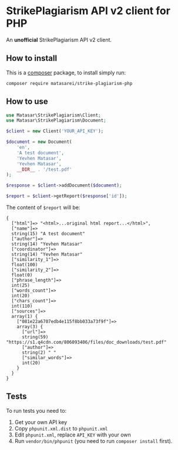 # StrikePlagiarism API v2 client for PHP
An **unofficial** StrikePlagiarism API v2 client. 

## How to install
This is a [composer](https://getcomposer.org/doc/00-intro.md) package, to install simply run:
```
composer require matasarei/strike-plagiarism-php
```

## How to use
```php
use Matasar\StrikePlagiarism\Client;
use Matasar\StrikePlagiarism\Document;

$client = new Client('YOUR_API_KEY');

$document = new Document(
    'en',
    'A test document',
    'Yevhen Matasar',
    'Yevhen Matasar',
    __DIR__ . '/test.pdf'
);

$response = $client->addDocument($document);

$report = $client->getReport($response['id']);
```

The content of ```$report``` will be:
```
{
  ["html"]=> "<html>...original html report...</html>",
  ["name"]=>
  string(15) "A test document"
  ["author"]=>
  string(14) "Yevhen Matasar"
  ["coordinator"]=>
  string(14) "Yevhen Matasar"
  ["similarity_1"]=>
  float(100)
  ["similarity_2"]=>
  float(0)
  ["phrase_length"]=>
  int(25)
  ["words_count"]=>
  int(20)
  ["chars_count"]=>
  int(110)
  ["sources"]=>
  array(1) {
    ["081e22a6707edb4e115f8bb033a73f9f"]=>
    array(3) {
      ["url"]=>
      string(59) "https://s1.q4cdn.com/806093406/files/doc_downloads/test.pdf"
      ["author"]=>
      string(2) " "
      ["similar_words"]=>
      int(20)
    }
  }
}
```

## Tests
To run tests you need to:
1. Get your own API key
2. Copy ```phpunit.xml.dist``` to ```phpunit.xml```
3. Edit ```phpunit.xml```, replace ```API_KEY``` with your own
4. Run ```vendor/bin/phpunit``` (you need to run ```composer install``` first).